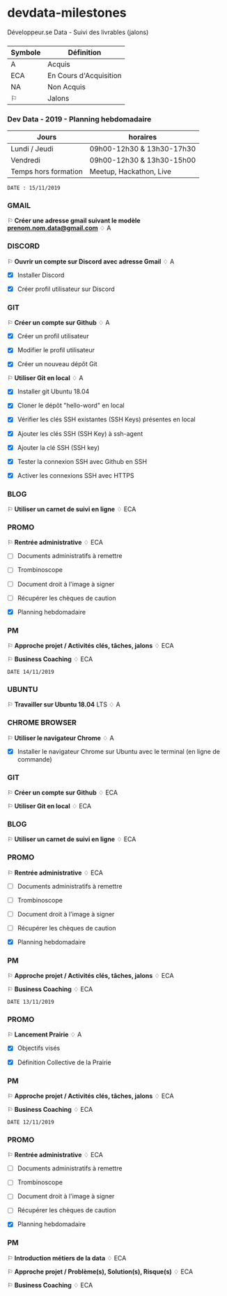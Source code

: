 # devdata-milestones
Développeur.se Data - Suivi des livrables (jalons)

### 
Symbole | Définition
------------ | -------------
A | Acquis
ECA | En Cours d'Acquisition
NA | Non Acquis
⚐ | Jalons

### Dev Data - 2019 - Planning hebdomadaire
Jours | horaires
------------ | -------------
Lundi / Jeudi | 09h00-12h30 & 13h30-17h30
Vendredi |09h00-12h30 & 13h30-15h00
Temps hors formation | Meetup, Hackathon, Live



```
DATE : 15/11/2019
```


### GMAIL

⚐ **Créer une adresse gmail suivant le modèle prenom.nom.data@gmail.com** ♢ A


### DISCORD

⚐ **Ouvrir un compte sur Discord avec adresse Gmail** ♢ A

- [x] Installer Discord 

- [x] Créer profil utilisateur sur Discord


### GIT

⚐ **Créer un compte sur Github** ♢ A

- [x] Créer un profil utilisateur 

- [x] Modifier le profil utilisateur 

- [x] Créer un nouveau dépôt Git


⚐ **Utiliser Git en local** ♢ A

- [x] Installer git Ubuntu 18.04 

- [x] Cloner le dépôt "hello-word" en local

- [x] Vérifier les clés SSH existantes (SSH Keys) présentes en local 

- [x] Ajouter les clés SSH (SSH Key) à ssh-agent 

- [x] Ajouter la clé SSH (SSH key) 

- [x] Tester la connexion SSH avec Github en SSH 

- [x] Activer les connexions SSH avec HTTPS
 

### BLOG

⚐ **Utiliser un carnet de suivi en ligne** ♢ ECA

### PROMO 

⚐ **Rentrée administrative** ♢ ECA
- [ ] Documents administratifs à remettre 

- [ ] Trombinoscope 

- [ ] Document droit à l'image à signer

- [ ] Récupérer les chèques de caution

- [x] Planning hebdomadaire

### PM
⚐ **Approche projet / Activités clés, tâches, jalons** ♢ ECA

⚐ **Business Coaching** ♢ ECA

```
DATE 14/11/2019
```
### UBUNTU 

⚐ **Travailler sur Ubuntu 18.04** LTS ♢ A


### CHROME BROWSER

⚐ **Utiliser le navigateur Chrome** ♢ A

- [x] Installer le navigateur Chrome sur Ubuntu avec le terminal (en ligne de commande)


### GIT

⚐ **Créer un compte sur Github** ♢ ECA

⚐ **Utiliser Git en local** ♢ ECA


### BLOG

⚐ **Utiliser un carnet de suivi en ligne** ♢ ECA

### PROMO 

⚐ **Rentrée administrative** ♢ ECA
- [ ] Documents administratifs à remettre 

- [ ] Trombinoscope 

- [ ] Document droit à l'image à signer

- [ ] Récupérer les chèques de caution

- [x] Planning hebdomadaire

### PM
⚐ **Approche projet / Activités clés, tâches, jalons** ♢ ECA

⚐ **Business Coaching** ♢ ECA

```
DATE 13/11/2019
```
### PROMO 

⚐ **Lancement Prairie** ♢ A
- [x] Objectifs visés

- [x] Définition Collective de la Prairie

### PM
⚐ **Approche projet / Activités clés, tâches, jalons** ♢ ECA

⚐ **Business Coaching** ♢ ECA

```
DATE 12/11/2019
```
### PROMO 

⚐ **Rentrée administrative** ♢ ECA
- [ ] Documents administratifs à remettre 

- [ ] Trombinoscope 

- [ ] Document droit à l'image à signer

- [ ] Récupérer les chèques de caution

- [x] Planning hebdomadaire

### PM
⚐ **Introduction métiers de la data** ♢ ECA

⚐ **Approche projet / Problème(s), Solution(s), Risque(s)** ♢ ECA

⚐ **Business Coaching** ♢ ECA
<!--stackedit_data:
eyJwcm9wZXJ0aWVzIjoidGl0bGU6IGRldmRhdGEtbWlsZXN0b2
5lcy0xMS0yMDE5XG5hdXRob3I6IFNhbWJhIENpc3NlXG50YWdz
OiAnZGV2ZGF0YSwgbWlsZXN0b25lcydcbiIsImhpc3RvcnkiOl
sxMjE5NTIzODU4XX0=
-->